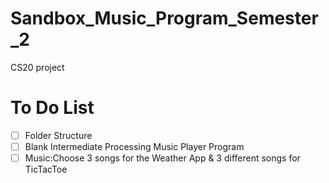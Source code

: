 # Sandbox_Music_Program_Semester_2
CS20 project

# To Do List
- [ ] Folder Structure
- [ ] Blank Intermediate Processing Music Player Program
- [ ] Music:Choose 3 songs for the Weather App & 3 different songs for TicTacToe